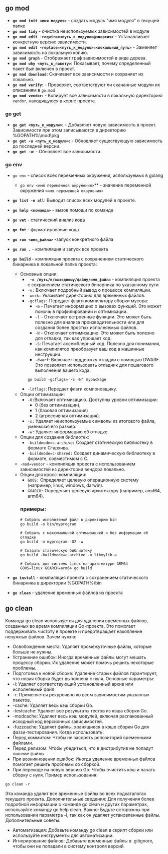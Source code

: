 
## go mod
- **`go mod init <имя модуля>`** - создать модуль "имя модуля" в текущей папке
- **`go mod tidy`** - очистка неиспользуемых зависимостей в модуле
- **`go mod edit -require=<путь_к_модулю>@<версия>`** - Устанавливает конкретную версию зависимости.
- **`go mod edit -replace=<путь_к_модулю>=<локальный_путь>`** -  Заменяет зависимость на локальную копию.
- **`go mod graph`** - Отображает граф зависимостей в виде дерева.
- **`go mod why <путь_к_пакету>`:** Показывает, почему определенный пакет был включен в проект.
- **`go mod download`:** Скачивает все зависимости и сохраняет их локально.
- **`go mod verify`:** - Проверяет, соответствуют ли скачанные модули их описаниям в `go.mod`
- **`go mod vendor`:** - Копирует все зависимости в локальную директорию `vendor`, находящуюся в корне проекта.

### go get
- **`go get <путь_к_модулю>`:** - Добавляет новую зависимость в проект. Зависимости при  этом записываются в директорию %GOPATH%\mod\pkg
- **`go get -u <путь_к_модулю>`:** - Обновляет существующую зависимость до последней версии.
- **`go get -u`:** - Обновляет все зависимости.

### go env

 - `go env` - список всех переменных окружения, используемых в golang
	-  `go env <имя переменной окружения>`** - значение переменной окружения  `<имя переменной окружения>`



- **`go list -m all`**:  Выводит список всех модулей в проекте.
- **`go help <команда>`** - вызов помощи по команде
- **`go vet`** - статический анализ кода
- **`go fmt`** - форматирование кода

- **`go run <имя_файла>`** -запуск конкретного файла
- **`go run .`** - компиляция и запуск все проекта
-  **`go build`** - компиляция проекта с сохранением статического бинарника в локальной папке проекта:
	- Основные опции:
		- **` -o /путь/к/выходному/файлу/имя_файла`** - компиляция проекта с сохранением статического бинарника по указанному пути
		- `-v:` Включает подробный вывод о процессе компиляции.
		- `-work:` Указывает директорию для временных файлов.
		- `-gcflags:` Передает флаги компилятору сборки мусора:
			- `-m` - Печатает информацию о вызовах функций. Это может помочь в профилировании и оптимизации.
			- `-l` - Отключает встроенные функции. Это может быть полезно для анализа производительности или для создания более простых исполняемых файлов.
			- `-N` - Отключает оптимизацию. Это может быть полезно для отладки, так как упрощает код.
			- `-S`: Печатает ассемблерный код. Полезно для понимания, как компилятор преобразует ваш код в машинные инструкции.
			- `-dwarf`: Включает поддержку отладки с помощью DWARF. Это позволяет использовать отладчик для пошагового выполнения вашего кода.
			```shell
			go build -gcflags='-S -N' mypackage
			```
		- `-ldflags:`Передает флаги компоновщику.
	- Опции оптимизации:
		- `-O:`Включает оптимизацию. Доступны уровни оптимизации:
			- 0 (без оптимизации), 
			- 1 (базовая оптимизация)  
			- 2 (агрессивная оптимизация).
		- `-s:` Удаляет неиспользуемые символы из итогового файла, уменьшая его размер.
		- `-w:` Удаляет информацию об отладке.
	- Опции для создания библиотек:
		- `-buildmode=c-archive:` Создает статическую библиотеку в формате C-архива.
		- `-buildmode=c-shared:` Создает динамическую библиотеку в формате, совместимом с C.
	- `-mod=vendor` - компиляция проеста с использованием зависимостей из директории вендора локально. 
	- Опции для кросс-компиляции:
		- `GOOS:` Определяет целевую операционную систему (например, linux, windows, darwin).
		- `GOARCH:` Определяет целевую архитектуру (например, amd64, arm64).
		### примеры:
		```shell
		# Собрать исполняемый файл в директорию bin
		go build -o bin/myprogram
		
		# Собрать с максимальной оптимизацией и без информации об отладке
		go build -o myprogram -O2 -w
		
		# Создать статическую библиотеку
		go build -buildmode=c-archive -o libmylib.a
		
		# Собрать для системы Linux на архитектуре ARM64
		GOOS=linux GOARCH=arm64 go build
		```
- **`go install`** - компиляция проекта с сохранением статического бинарника в  директории %GOPATH%\bin
- **`go clean`** - удаление временных файлов из проекта

## go clean
Команда go clean используется для удаления временных файлов, созданных во время компиляции Go-проекта. Это помогает поддерживать чистоту в проекте и предотвращает накопление ненужных файлов.
Зачем нужна:
 * Освобождение места: Удаляет промежуточные файлы, которые больше не нужны.
 * Устранение ошибок: Иногда временные файлы могут мешать процессу сборки. Их удаление может помочь решить некоторые проблемы.
 * Подготовка к новой сборке: Удаление старых файлов гарантирует, что новая сборка будет выполнена с нуля.
Основные параметры:
 * -i: Удаляет соответствующий установленный архив или исполняемый файл.
 * -r: Применяется рекурсивно ко всем зависимостям указанных пакетов.
 * -cache: Удаляет весь кэш сборки Go.
 * -testcache: Удаляет все результаты тестов из кэша сборки Go.
 * -modcache: Удаляет весь кэш модулей, включая распакованный исходный код версионных зависимостей.
 * -fuzzcache: Удаляет файлы, хранящиеся в кэше сборки Go для фаззи-тестирования.
Когда использовать:
 * Перед коммитом: Чтобы не засорять репозиторий временными файлами.
 * Перед релизом: Чтобы убедиться, что в дистрибутив не попадут лишние файлы.
 * При возникновении ошибок: Иногда удаление временных файлов помогает решить проблемы со сборкой.
 * При переходе на новую версию Go: Чтобы очистить кэш и начать сборку с нуля.
Пример использования:
```shell
go clean -r
```

Эта команда удалит все временные файлы во всех подкаталогах текущего проекта.
Дополнительные сведения:
Для получения более подробной информации о команде go clean и других параметрах, используйте команду go help clean.
Важно: Будьте осторожны при использовании параметра -i, так как он удаляет установленные файлы.
Дополнительные советы:
 * Автоматизация: Добавьте команду go clean в скрипт сборки или используйте инструменты для автоматизации.
 * Игнорирование файлов: Добавьте временные файлы в .gitignore, чтобы они не попадали в систему контроля версий.